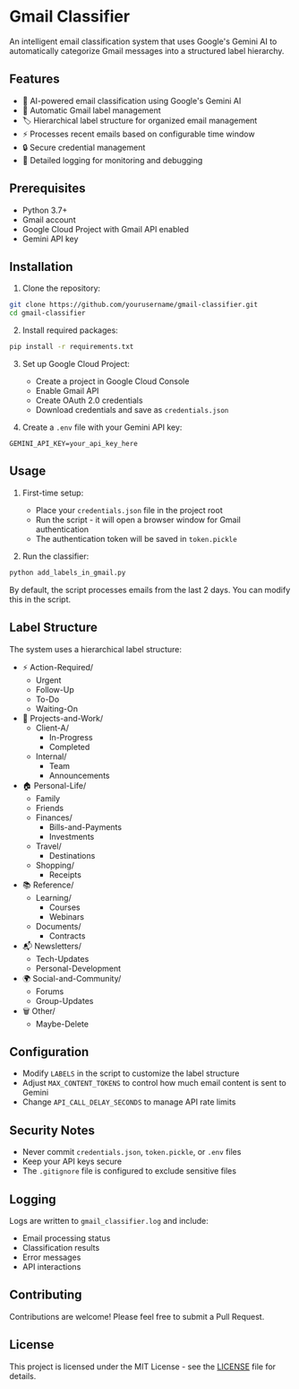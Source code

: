 # Gmail Classifier

An intelligent email classification system that uses Google's Gemini AI to automatically categorize Gmail messages into a structured label hierarchy.

## Features

- 🤖 AI-powered email classification using Google's Gemini AI
- 📧 Automatic Gmail label management
- 🏷️ Hierarchical label structure for organized email management
- ⚡ Processes recent emails based on configurable time window
- 🔒 Secure credential management
- 📝 Detailed logging for monitoring and debugging

## Prerequisites

- Python 3.7+
- Gmail account
- Google Cloud Project with Gmail API enabled
- Gemini API key

## Installation

1. Clone the repository:
```bash
git clone https://github.com/yourusername/gmail-classifier.git
cd gmail-classifier
```

2. Install required packages:
```bash
pip install -r requirements.txt
```

3. Set up Google Cloud Project:
   - Create a project in Google Cloud Console
   - Enable Gmail API
   - Create OAuth 2.0 credentials
   - Download credentials and save as `credentials.json`

4. Create a `.env` file with your Gemini API key:
```
GEMINI_API_KEY=your_api_key_here
```

## Usage

1. First-time setup:
   - Place your `credentials.json` file in the project root
   - Run the script - it will open a browser window for Gmail authentication
   - The authentication token will be saved in `token.pickle`

2. Run the classifier:
```bash
python add_labels_in_gmail.py
```

By default, the script processes emails from the last 2 days. You can modify this in the script.

## Label Structure

The system uses a hierarchical label structure:

- ⚡ Action-Required/
  - Urgent
  - Follow-Up
  - To-Do
  - Waiting-On
- 💼 Projects-and-Work/
  - Client-A/
    - In-Progress
    - Completed
  - Internal/
    - Team
    - Announcements
- 🏠 Personal-Life/
  - Family
  - Friends
  - Finances/
    - Bills-and-Payments
    - Investments
  - Travel/
    - Destinations
  - Shopping/
    - Receipts
- 📚 Reference/
  - Learning/
    - Courses
    - Webinars
  - Documents/
    - Contracts
- 📬 Newsletters/
  - Tech-Updates
  - Personal-Development
- 🌍 Social-and-Community/
  - Forums
  - Group-Updates
- 🗑️ Other/
  - Maybe-Delete

## Configuration

- Modify `LABELS` in the script to customize the label structure
- Adjust `MAX_CONTENT_TOKENS` to control how much email content is sent to Gemini
- Change `API_CALL_DELAY_SECONDS` to manage API rate limits

## Security Notes

- Never commit `credentials.json`, `token.pickle`, or `.env` files
- Keep your API keys secure
- The `.gitignore` file is configured to exclude sensitive files

## Logging

Logs are written to `gmail_classifier.log` and include:
- Email processing status
- Classification results
- Error messages
- API interactions

## Contributing

Contributions are welcome! Please feel free to submit a Pull Request.

## License

This project is licensed under the MIT License - see the [LICENSE](LICENSE) file for details. 